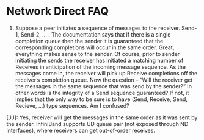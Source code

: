 # Network Direct FAQ

1.	Suppose a peer initiates a sequence of messages to the receiver. Send-1, Send-2, ... . The documentation says that if there is a single completion queue then the sender it is guaranteed that the corresponding completions will occur in the same order. Great, everything makes sense to the sender. Of course, prior to sender initiating the sends the receiver has initiated a matching number of Receives in anticipation of the incoming message sequence. As the messages come in, the receiver will pick up Receive completions off the receiver’s completion queue. Now the question – “Will the receiver get the messages in the same sequence that was send by the sender?” In other words is the integrity of a Send sequence guaranteed? If not, it implies that the only way to be sure is to have (Send, Receive, Send, Recieve, ...) type sequences. Am I confused?

[JJ]: Yes, receiver will get the messages in the same order as it was sent by the sender.
InfiniBand supports UD queue pair (not exposed through ND interfaces), where receivers can get out-of-order receives.
